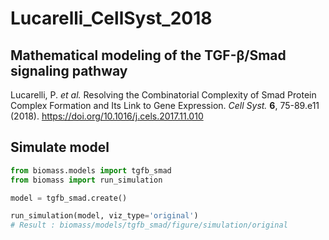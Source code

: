 # Lucarelli_CellSyst_2018

## Mathematical modeling of the TGF-β/Smad signaling pathway

Lucarelli, P. _et al._ Resolving the Combinatorial Complexity of Smad Protein Complex Formation and Its Link to Gene Expression. _Cell Syst._ **6**, 75-89.e11 (2018). https://doi.org/10.1016/j.cels.2017.11.010

## Simulate model

```python
from biomass.models import tgfb_smad
from biomass import run_simulation

model = tgfb_smad.create()

run_simulation(model, viz_type='original')
# Result : biomass/models/tgfb_smad/figure/simulation/original
```
